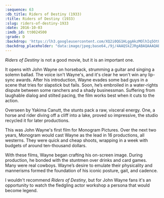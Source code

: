 ```yaml
---
:sequence: 63
:db_title: Riders of Destiny (1933)
:title: Riders of Destiny (1933)
:slug: riders-of-destiny-1933
:date: 2016-10-03
:imdb_id: tt0024500
:grade: D
:backdrop: 'https://lh3.googleusercontent.com/XQ2i0QG1HLggAkzMOlhIq5OtUnqD7MgY0WHbIdKxNDMyCEzlFNnQ5iKW-qG8I2CKbWqMvUPaEj1U=w1000-l75-rj'
:backdrop_placeholder: "data:image/jpeg;base64,/9j/4AAQSkZJRgABAQAAAQABAAD/2wCEACgcHiMeDSgjISMtKygwPGRBPDc3PHtYXUlkkYCZlo+AjIqgtObDoKrarYqMyP/L2u71////m8H////6/+b9//gBKy0tMCkwajU1auyZgJns7Ozs7Ozs7Ozs7Ozs7Ozs7Ozs7Ozs7Ozs7Ozs7Ozs7Ozs7Ozs7Ozs7Ozs7Ozs7Ozs7P/AABEIAAsAFAMBIgACEQEDEQH/xAAXAAEBAQEAAAAAAAAAAAAAAAAABAMC/8QAHxAAAgEEAgMAAAAAAAAAAAAAAQIDAAQRIRIxFEFx/8QAFAEBAAAAAAAAAAAAAAAAAAAAAP/EABQRAQAAAAAAAAAAAAAAAAAAAAD/2gAMAwEAAhEDEQA/AOTDPbLzncMhXYDZxSe1Cxx4dGmI2N4OeqTuwhOGPQFZEBpHdtsFBBPrVBZZi48AFBDIDvk4OaVDDEjWqkrv7Sg//9k="
---
```


_Riders of Destiny_ is not a good movie, but it is an important one.

It opens with John Wayne on horseback, strumming a guitar and singing a solemn ballad. The voice isn't Wayne's, and it's clear he won't win any lip-sync awards. After his introduction, Wayne evades some bad guys in a scene that tries for slapstick but fails. Soon, he’s embroiled in a water-rights dispute between some ranchers and a shady businessman. Suffering from laughable dialog and stilted pacing, the film works best when it cuts to the action.

Overseen by Yakima Canutt, the stunts pack a raw, visceral energy. One, a horse and rider diving off a cliff into a lake, proved so impressive, the studio recycled it for later productions.

This was John Wayne's first film for Monogram Pictures. Over the next two years, Monogram would cast Wayne as the lead in 16 productions, all westerns. They were quick and cheap shoots, wrapping in a week with budgets of around ten-thousand dollars.

With these films, Wayne began crafting his on-screen image. During production, he bonded with the stuntmen over drinks and card games. Many were real cowboys. Wayne’s desire to emulate their physicality and mannerisms formed the foundation of his iconic posture, gait, and cadence.

I wouldn't recommend _Riders of Destiny_, but for John Wayne fans it's an opportunity to watch the fledgling actor workshop a persona that would become legend.